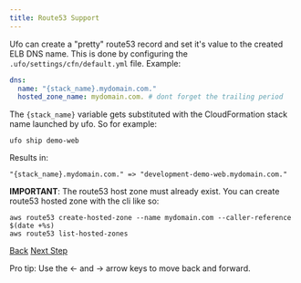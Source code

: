 ```yaml
---
title: Route53 Support
---
```


Ufo can create a "pretty" route53 record and set it's value to the created ELB DNS name. This is done by configuring the `.ufo/settings/cfn/default.yml` file. Example:

```yaml
dns:
  name: "{stack_name}.mydomain.com."
  hosted_zone_name: mydomain.com. # dont forget the trailing period
```

The `{stack_name}` variable gets substituted with the CloudFormation stack name launched by ufo. So for example:

    ufo ship demo-web

Results in:

    "{stack_name}.mydomain.com." => "development-demo-web.mydomain.com."

**IMPORTANT**: The route53 host zone must already exist. You can create route53 hosted zone with the cli like so:

    aws route53 create-hosted-zone --name mydomain.com --caller-reference $(date +%s)
    aws route53 list-hosted-zones

<a id="prev" class="btn btn-basic" href="{% link _docs/ssl-support.md %}">Back</a>
<a id="next" class="btn btn-primary" href="{% link _docs/redirection-support.md %}">Next Step</a>
<p class="keyboard-tip">Pro tip: Use the <- and -> arrow keys to move back and forward.</p>
